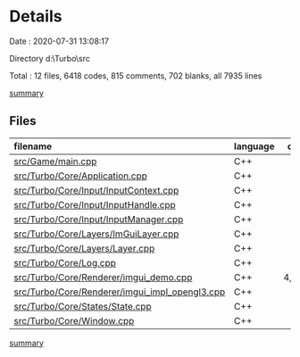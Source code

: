 # Details

Date : 2020-07-31 13:08:17

Directory d:\Turbo\src

Total : 12 files,  6418 codes, 815 comments, 702 blanks, all 7935 lines

[summary](results.md)

## Files
| filename | language | code | comment | blank | total |
| :--- | :--- | ---: | ---: | ---: | ---: |
| [src/Game/main.cpp](/src/Game/main.cpp) | C++ | 44 | 2 | 8 | 54 |
| [src/Turbo/Core/Application.cpp](/src/Turbo/Core/Application.cpp) | C++ | 115 | 5 | 19 | 139 |
| [src/Turbo/Core/Input/InputContext.cpp](/src/Turbo/Core/Input/InputContext.cpp) | C++ | 146 | 7 | 17 | 170 |
| [src/Turbo/Core/Input/InputHandle.cpp](/src/Turbo/Core/Input/InputHandle.cpp) | C++ | 9 | 0 | 1 | 10 |
| [src/Turbo/Core/Input/InputManager.cpp](/src/Turbo/Core/Input/InputManager.cpp) | C++ | 210 | 1 | 25 | 236 |
| [src/Turbo/Core/Layers/ImGuiLayer.cpp](/src/Turbo/Core/Layers/ImGuiLayer.cpp) | C++ | 110 | 0 | 28 | 138 |
| [src/Turbo/Core/Layers/Layer.cpp](/src/Turbo/Core/Layers/Layer.cpp) | C++ | 10 | 0 | 1 | 11 |
| [src/Turbo/Core/Log.cpp](/src/Turbo/Core/Log.cpp) | C++ | 0 | 20 | 5 | 25 |
| [src/Turbo/Core/Renderer/imgui_demo.cpp](/src/Turbo/Core/Renderer/imgui_demo.cpp) | C++ | 4,991 | 649 | 484 | 6,124 |
| [src/Turbo/Core/Renderer/imgui_impl_opengl3.cpp](/src/Turbo/Core/Renderer/imgui_impl_opengl3.cpp) | C++ | 575 | 124 | 63 | 762 |
| [src/Turbo/Core/States/State.cpp](/src/Turbo/Core/States/State.cpp) | C++ | 36 | 0 | 6 | 42 |
| [src/Turbo/Core/Window.cpp](/src/Turbo/Core/Window.cpp) | C++ | 172 | 7 | 45 | 224 |

[summary](results.md)